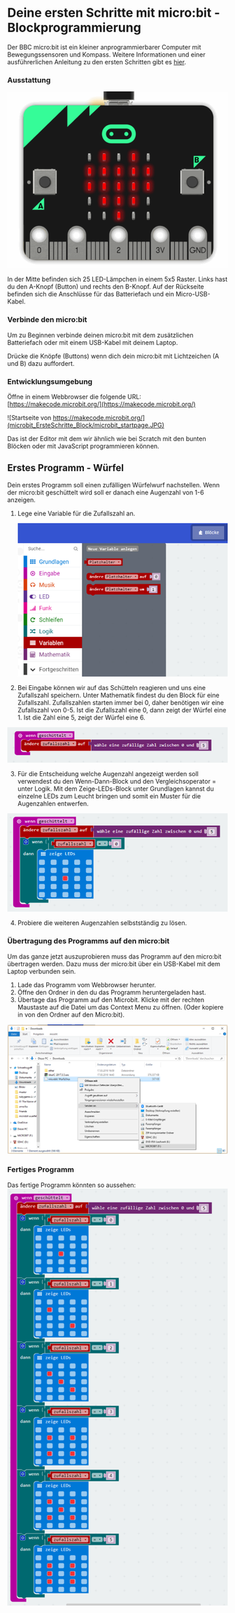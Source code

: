 # Deine ersten Schritte mit micro:bit - Blockprogrammierung

Der BBC micro:bit ist ein kleiner anprogrammierbarer Computer mit Bewegungssensoren und Kompass. Weitere Informationen und einer ausführerlichen Anleitung zu den ersten Schritten gibt es [hier](http://microbit.org/de/guide/).

### Ausstattung
![](microbit_ErsteSchritte_Block/microbit_Front.gif)

In der Mitte befinden sich 25 LED-Lämpchen in einem 5x5 Raster. Links hast du den A-Knopf (Button) und rechts den B-Knopf. Auf der Rückseite befinden sich die Anschlüsse für das Batteriefach und ein Micro-USB-Kabel.


### Verbinde den micro:bit
Um zu Beginnen verbinde deinen micro:bit mit dem zusätzlichen Batteriefach oder mit einem USB-Kabel mit deinem Laptop.

Drücke die Knöpfe (Buttons) wenn dich dein micro:bit mit Lichtzeichen (A und B) dazu auffordert. 

### Entwicklungsumgebung

Öffne in einem Webbrowser die folgende URL: [https://makecode.microbit.org/](https://makecode.microbit.org/) 

![Startseite von https://makecode.microbit.org/](microbit_ErsteSchritte_Block/microbit_startpage.JPG)

Das ist der Editor mit dem wir ähnlich wie bei Scratch mit den bunten Blöcken oder mit JavaScript programmieren können. 

## Erstes Programm - Würfel

Dein erstes Programm soll einen zufälligen Würfelwurf nachstellen. Wenn der micro:bit geschüttelt wird soll er danach eine Augenzahl von 1-6 anzeigen.

1. Lege eine Variable für die Zufallszahl an.

   ![](microbit_ErsteSchritte_Block/microbit_wuerfel_01.PNG)

2. Bei Eingabe können wir auf das Schütteln reagieren und uns eine Zufallszahl speichern. Unter Mathematik findest du den Block für eine Zufallszahl. Zufallszahlen starten immer bei 0, daher benötigen wir eine Zufallszahl von 0-5. Ist die Zufallszahl eine 0, dann zeigt der Würfel eine 1. Ist die Zahl eine 5, zeigt der Würfel eine 6. 

![](microbit_ErsteSchritte_Block/microbit_wuerfel_02.PNG)

3. Für die Entscheidung welche Augenzahl angezeigt werden soll verwendest du den Wenn-Dann-Block und den Vergleichsoperator = unter Logik. Mit dem Zeige-LEDs-Block unter Grundlagen kannst du einzelne LEDs zum Leucht bringen und somit ein Muster für die Augenzahlen entwerfen.

![](microbit_ErsteSchritte_Block/microbit_wuerfel_03.PNG)

4. Probiere die weiteren Augenzahlen selbstständig zu lösen.

### Übertragung des Programms auf den micro:bit 

Um das ganze jetzt auszuprobieren muss das Programm auf den micro:bit übertragen werden. Dazu muss der micro:bit über ein USB-Kabel mit dem Laptop verbunden sein.

1. Lade das Programm vom Webbrowser herunter.
2. Öffne den Ordner in den du das Programm heruntergeladen hast.
3. Übertage das Programm auf den Microbit. Klicke mit der rechten Maustaste auf die Datei um das Context Menu zu öffnen. (Oder kopiere in von den Ordner auf den Micro:bit).

![](microbit_ErsteSchritte_Block/microbit_wuerfel_06.PNG)

### Fertiges Programm

Das fertige Programm könnten so aussehen:
![](microbit_ErsteSchritte_Block/microbit_wuerfel_04.PNG)



